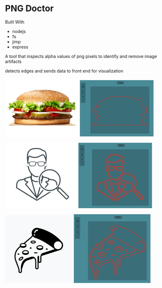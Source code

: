 # PNG Doctor

Built With
* nodejs
* fs
* jimp
* express

A tool that inspects alpha values of png pixels to identify and remove image artifacts

detects edges and sends data to front end for visualization

<span><img width="48%" src="./public/assets/images/readme/burger.png"></span>
<span><img width="48%" src="./public/assets/images/readme/data-vis.png"></span><br><br>
<img width="47%" src="./public/assets/images/readme/search-pre.png">
<img width="48%" src="./public/assets/images/readme/search-post.png"><br><br>
<img width="44%" src="./public/assets/images/readme/pizza-pre.png">
<img width="50%" src="./public/assets/images/readme/pizza-post.png"><br><br>